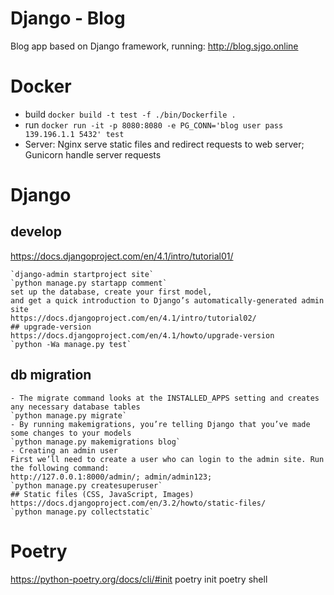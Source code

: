 # Django - Blog
Blog app based on Django framework, running: http://blog.sjgo.online


# Docker
- build `docker build -t test -f ./bin/Dockerfile .`
- run `docker run -it -p 8080:8080 -e PG_CONN='blog user pass 139.196.1.1 5432' test`
- Server: Nginx serve static files and redirect requests to web server;  
Gunicorn handle server requests


# Django
## develop
https://docs.djangoproject.com/en/4.1/intro/tutorial01/
```
`django-admin startproject site`
`python manage.py startapp comment`
set up the database, create your first model, 
and get a quick introduction to Django’s automatically-generated admin site
https://docs.djangoproject.com/en/4.1/intro/tutorial02/
## upgrade-version
https://docs.djangoproject.com/en/4.1/howto/upgrade-version
`python -Wa manage.py test`
```
## db migration
```
- The migrate command looks at the INSTALLED_APPS setting and creates any necessary database tables
`python manage.py migrate`
- By running makemigrations, you’re telling Django that you’ve made some changes to your models
`python manage.py makemigrations blog`
- Creating an admin user
First we’ll need to create a user who can login to the admin site. Run the following command:
http://127.0.0.1:8000/admin/; admin/admin123; 
`python manage.py createsuperuser`
## Static files (CSS, JavaScript, Images)
https://docs.djangoproject.com/en/3.2/howto/static-files/
`python manage.py collectstatic`
```


# Poetry
https://python-poetry.org/docs/cli/#init
poetry init
poetry shell
 